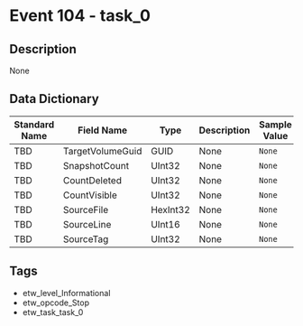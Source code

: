 # Event 104 - task_0

## Description
None

## Data Dictionary
|Standard Name|Field Name|Type|Description|Sample Value|
|---|---|---|---|---|
|TBD|TargetVolumeGuid|GUID|None|`None`|
|TBD|SnapshotCount|UInt32|None|`None`|
|TBD|CountDeleted|UInt32|None|`None`|
|TBD|CountVisible|UInt32|None|`None`|
|TBD|SourceFile|HexInt32|None|`None`|
|TBD|SourceLine|UInt16|None|`None`|
|TBD|SourceTag|UInt32|None|`None`|

## Tags
* etw_level_Informational
* etw_opcode_Stop
* etw_task_task_0